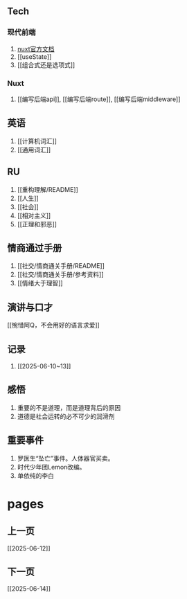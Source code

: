 ## Tech
### 现代前端

1. [nuxt官方文档](https://nuxt.com/docs/guide)
2. [[useState]]
3. [[组合式还是选项式]]
### Nuxt
1. [[编写后端api]], [[编写后端route]], [[编写后端middleware]]

## 英语
1. [[计算机词汇]]
2. [[通用词汇]]

## RU
1. [[重构理解/README]]
2. [[人生]]
3. [[社会]]
4. [[相对主义]]
5. [[正理和邪恶]]

## 情商通过手册
1. [[社交/情商通关手册/README]]
2. [[社交/情商通关手册/参考资料]]
3. [[情绪大于理智]]

## 演讲与口才
[[惋惜阿Q，不会用好的语言求爱]]

## 记录
1. [[2025-06-10~13]]

## 感悟
1. 重要的不是道理，而是道理背后的原因
2. 道德是社会运转的必不可少的润滑剂

## 重要事件
1. 罗医生“坠亡”事件。人体器官买卖。
2. 时代少年团Lemon改编。
3. 单依纯的李白

# pages
## 上一页
[[2025-06-12]]
## 下一页
[[2025-06-14]]